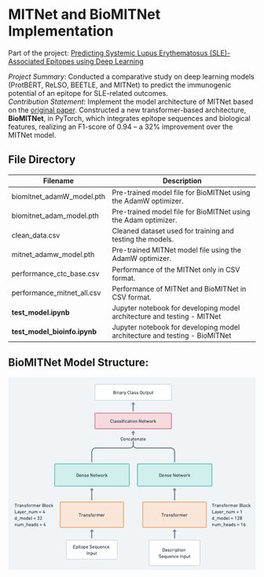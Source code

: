 # MITNet and BioMITNet Implementation
Part of the project: [Predicting Systemic Lupus Erythematosus (SLE)-Associated Epitopes using Deep Learning](https://github.com/itsjustnilay/Epitope_Prediction_DL) <br>

*Project Summary*: Conducted a comparative study on deep learning models (ProtBERT, ReLSO, BEETLE, and MITNet) to predict the immunogenic potential of an epitope for SLE-related outcomes. <br>
*Contribution Statement*: Implement the model architecture of MITNet based on the [original paper](https://academic.oup.com/bib/article/24/4/bbad202/7186397). Constructed a new transformer-based architecture, **BioMITNet**, in PyTorch, which integrates epitope sequences and biological features, realizing an F1-score of 0.94 – a 32% improvement over the MITNet model. <br>
## File Directory
| **Filename**                     | **Description**                                                                 |
|-----------------------------------|---------------------------------------------------------------------------------|
| biomitnet_adamW_model.pth         | Pre-trained model file for BioMITNet using the AdamW optimizer.                 |
| biomitnet_adam_model.pth          | Pre-trained model file for BioMITNet using the Adam optimizer.                  |
| clean_data.csv                    | Cleaned dataset used for training and testing the models.                        |
| mitnet_adamw_model.pth            | Pre-trained MITNet model file using the AdamW optimizer.                        |
| performance_ctc_base.csv          | Performance of the MITNet only in CSV format.                      |
| performance_mitnet_all.csv        | Performance of MITNet and BioMITNet in CSV format.              |
| **test_model.ipynb**                  | Jupyter notebook for developing model architecture and testing - MITNet           |
| **test_model_bioinfo.ipynb**          | Jupyter notebook for developing model architecture and testing - BioMITNet             |

## BioMITNet Model Structure:
![BioMITNet Model Structure](MITNet.png)
